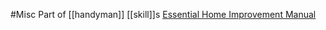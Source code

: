 #Misc 
Part of [[handyman]] [[skill]]s
[Essential Home Improvement Manual](https://actshousing.org/wp-content/uploads/2015/10/REHAB_MANUAL_2015_update_FINAL_no_bleed.pdf)

